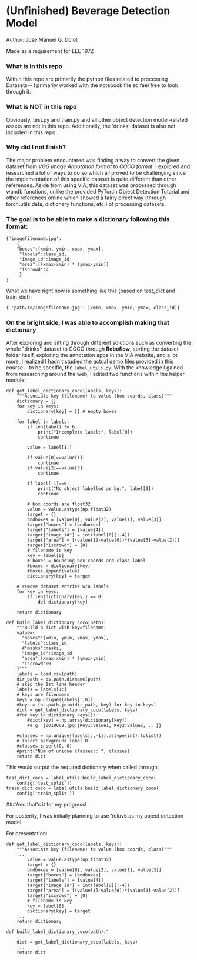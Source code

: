 # (Unfinished) Beverage Detection Model

Author: Jose Manuel G. Dolot

Made as a requirement for EEE 197Z

### What is in this repo
Within this repo are primarily the python files related to processing Datasets-- I primarily worked with the notebook file so feel free to look through it.

### What is NOT in this repo
Obviously, test.py and train.py and all other object detection model-related assets are not in this repo. Additionally, the 'drinks' dataset is also not included in this repo.

### Why did I not finish?
The major problem encountered was finding a way to convert the given dataset from *VGG Image Annotation format* to *COCO format*. I explored and researched a lot of ways to do so which all proved to be challenging since the implementation of this specific dataset is quite different than other references. Aside from using VIA, this dataset was processed through wandb functions, unlike the provided PyTorch Object Detection Tutorial and other references online which showed a fairly direct way (through torch.utils.data, dictionary functions, etc.) of processing datasets.

### The goal is to be able to make a dictionary following this format:

```
{'imagefilename.jpg':
    {
    "boxes":[xmin, ymin, xmax, ymax],
     "labels":class_id,
     "image_id":image_id
     "area":[(xmax-xmin) * (ymax-ymin)]
     "iscrowd":0
     }
]
```

What we have right now is something like this (based on test_dict and train_dict):

```
{ 'path/to/imagefilename.jpg': [xmin, xmax, ymin, ymax, class_id]}
```

### On the bright side, I was able to accomplish making that dictionary
After exploring and sifting through different solutions such as converting the whole "drinks" dataset to COCO through **Roboflow**, sorting the dataset folder itself, exploring the annotation apps in the VIA website, and a lot more, I realized I hadn't studied the actual demo files provided in this course-- to be specific, the `label_utils.py`. With the knowledge I gained from researching around the web, I edited two functions within the helper module:

```
def get_label_dictionary_coco(labels, keys):
    """Associate key (filename) to value (box coords, class)"""
    dictionary = {}
    for key in keys:
        dictionary[key] = [] # empty boxes

    for label in labels:
        if len(label) != 6:
            print("Incomplete label:", label[0])
            continue

        value = label[1:]

        if value[0]==value[1]:
            continue
        if value[2]==value[3]:
            continue

        if label[-1]==0:
            print("No object labelled as bg:", label[0])
            continue

        # box coords are float32
        value = value.astype(np.float32)
        target = {}
        bndboxes = [value[0], value[2], value[1], value[3]]
        target["boxes"] = [bndboxes]
        target["labels"] = [value[4]]
        target["image_id"] = int(label[0][:-4])
        target["area"] = [(value[1]-value[0])*(value[3]-value[2])]
        target["iscrowd"] = [0]
        # filename is key
        key = label[0]
        # boxes = bounding box coords and class label
        #boxes = dictionary[key]
        #boxes.append(value)
        dictionary[key] = target

    # remove dataset entries w/o labels
    for key in keys:
        if len(dictionary[key]) == 0:
            del dictionary[key]

    return dictionary

def build_label_dictionary_coco(path):
    """Build a dict with key=filename,
    value={
      "boxes":[xmin, ymin, xmax, ymax],
      "labels":class_id,
      #"masks":masks,
      "image_id":image_id
      "area":(xmax-xmin) * (ymax-ymin)
      "iscrowd":0
    }"""
    labels = load_csv(path)
    dir_path = os.path.dirname(path)
    # skip the 1st line header
    labels = labels[1:]
    # keys are filenames
    keys = np.unique(labels[:,0])
    #keys = [os.path.join(dir_path, key) for key in keys]
    dict = get_label_dictionary_coco(labels, keys) 
    #for key in dictionary.keys():
        #dict[key] = np.array(dictionary[key])
        #e.g. {0010069.jpg:{Key1:Value1, Key2:Value2, ...}}

    #classes = np.unique(labels[:,-1]).astype(int).tolist()
    # insert background label 0
    #classes.insert(0, 0)
    #print("Num of unique classes:: ", classes)
    return dict
```

This would output the required dictionary when called through:
```
test_dict_coco = label_utils.build_label_dictionary_coco(
    config['test_split'])
train_dict_coco = label_utils.build_label_dictionary_coco(
    config['train_split'])
```

###And that's it for my progress!

For posterity, I was initially planning to use Yolov5 as my object detection model.

For presentation:
```
def get_label_dictionary_coco(labels, keys):
    """Associate key (filename) to value (box coords, class)"""
    ...
        value = value.astype(np.float32)
        target = {}
        bndboxes = [value[0], value[2], value[1], value[3]]
        target["boxes"] = [bndboxes]
        target["labels"] = [value[4]]
        target["image_id"] = int(label[0][:-4])
        target["area"] = [(value[1]-value[0])*(value[3]-value[2])]
        target["iscrowd"] = [0]
        # filename is key
        key = label[0]
        dictionary[key] = target
    ...
    return dictionary

def build_label_dictionary_coco(path):"
    ...
    dict = get_label_dictionary_coco(labels, keys)
    ...
    return dict
```
